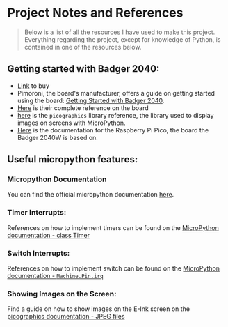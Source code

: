 # Project Notes and References
> Below is a list of all the resources I have used to make this project. Everything regarding the project, except for knowledge of Python, is contained in one of the resources below.

## Getting started with Badger 2040:
- [Link](https://shop.pimoroni.com/products/badger-2040-w?variant=40514062188627) to buy
- Pimoroni, the board's manufacturer, offers a guide on getting started using the board: [Getting Started with Badger 2040](https://learn.pimoroni.com/article/getting-started-with-badger-2040). 
- [Here](https://github.com/pimoroni/badger2040/blob/main/docs/reference.md) is their complete reference on the board
- [here](https://github.com/pimoroni/pimoroni-pico/tree/main/micropython/modules/picographics) is the `picographics` library reference, the library used to display images on screens with MicroPython.
- [Here](https://www.raspberrypi.com/documentation/microcontrollers/raspberry-pi-pico.html) is the documentation for the Raspberry Pi Pico, the board the Badger 2040W is based on.

## Useful micropython features: 

### Micropython Documentation
You can find the official micropython documentation [here](https://docs.micropython.org/en/latest/index.html).

### Timer Interrupts: 
References on how to implement timers can be found on the [MicroPython documentation - class Timer](https://docs.micropython.org/en/latest/library/machine.Timer.html#machine.Timer)

### Switch Interrupts: 
References on how to implement switch can be found on the [MicroPython documentation - `Machine.Pin.irq`](https://docs.micropython.org/en/latest/library/machine.Pin.html#machine.Pin.irq:~:text=Configure%20an%20interrupt)

### Showing Images on the Screen:
Find a guide on how to show images on the E-Ink screen on the [picographics documentation - JPEG files](https://github.com/pimoroni/pimoroni-pico/tree/main/micropython/modules/picographics#jpeg-files) 

